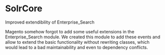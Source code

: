 SolrCore
========

Improved extendibility of Enterprise_Search

Magento somehow forgot to add some useful extensions in the Enterprise_Search module. We created this module to add these events and allow to extend the basic functionality without rewriting classes, which would lead to a bad maintainability and even to dependency conflicts.
